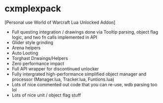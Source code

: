 # cxmplexpack

[Personal use World of Warcraft Lua Unlocked Addon]
- Full questing integration / drawings done via Tooltip parsing, object flag logic, and two fn calls implemented in API
- Glider style grinding
- Arena helpers
- Auto Looting
- Torghast Drwaings/Helpers
- Zero performance impact
- Full API wrapper for discontinued unlocker
- Fully intergrated high-performance simplified object manager and processor (Manager.lua, Tracker.lua, Funtions.lua)
- Lots of nice commented out code that you can re-use, wdb parsing too lol
- Lots of nice unit / object flag stuff
